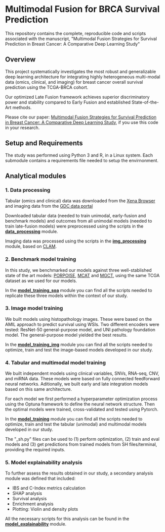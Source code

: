 # Multimodal Fusion for BRCA Survival Prediction
This repository contains the complete, reproducible code and scripts associated with the manuscript, "Multimodal Fusion Strategies for Survival Prediction in Breast Cancer: A Comparative Deep Learning Study"

## Overview

This project systematically investigates the most robust and generalizable deep learning architecture for integrating highly heterogeneous multi-modal data (omics, clinical, and imaging) for breast cancer overall survival prediction using the TCGA-BRCA cohort.

Our optimized Late Fusion framework achieves superior discriminatory power and stability compared to Early Fusion and established State-of-the-Art methods.

Please cite our paper: [Multimodal Fusion Strategies for Survival Prediction in Breast Cancer: A Comparative Deep Learning Study](https://www.sciencedirect.com/science/article/pii/S2001037025004404), if you use this code in your research.

## Setup and Requirements

The study was performed using Python 3 and R, in a Linux system. Each submodule contains a requirements file needed to setup the envirnonment. 

## Analytical modules

### 1. Data processing

Tabular (omics and clinical) data was downloaded from the [Xena Browser](https://xenabrowser.net/datapages/?cohort=GDC%20TCGA%20Breast%20Cancer%20(BRCA)) and imaging data from the [GDC data portal](https://portal.gdc.cancer.gov/)

Downloaded tabular data (needed to train unimodal, early-fusion and benchmark models) and outcomes from all unimodal models (needed to train late-fusion models) were preprocessed using the scripts in the [**data_processing**](https://github.com/amsucre/brca-survival/data_processing) module. 

Imaging data was processed using the scripts in the [**img_processing**](https://github.com/amsucre/brca-survival/img_processing) module, based on [CLAM](http://clam.mahmoodlab.org).

### 2. Benchmark model training

In this study, we benchmarked our models against three well-stablished state of the art models: [PORPOISE](https://github.com/mahmoodlab/PORPOISE), [MCAT](https://github.com/mahmoodlab/MCAT) and [MGCT](https://github.com/lmxmercy/MGCT), using the same TCGA dataset as we used for our models. 

In the [**model_training_soa**](https://github.com/amsucre/brca-survival/model_training_soa) module you can find all the scripts needed to replicate these three models within the context of our study.

### 3. Image model training

We built models using histopathology images. These were based on the AMIL approach to predict survival using WSIs. Two different encoders were tested: ResNet-50 general-purpose model, and UNI pathology foundation model. The general-purpose model yielded the best results.

In the [**model_training_img**](https://github.com/amsucre/brca-survival/model_training_img) module you can find all the scripts needed to optimize, train and test the image-based models developed in  our study.

### 4. Tabular and multimodal model training

We built independent models using clinical variables, SNVs, RNA-seq, CNV, and miRNA data. These models were based on fully connected feedforward neural networks. Aditionally, we built early and late integration models based on this same architecture. 

For each model we first performed a hyperparameter optimization process using the Optuna framework to define the neural network structure. Then the optimal models were trained, cross-validated and tested using Pytorch.    

In the [**model_training**](https://github.com/amsucre/brca-survival/model_training) module you can find all the scripts needed to optimize, train and test the tabular (unimodal) and multimodal models developed in  our study.

The "_sh.py" files can be used to (1) perform optimization, (2) train and eval models and (3) get predictions from trained models from SH files/terminal, providing the required inputs.  

### 5. Model explainability analysis

To further assess the results obtained in our study, a secondary analysis module was defined that included: 

* IBS and C-Index metrics calculation
* SHAP analysis
* Survival analysis
* Enrichment analysis
* Plotting: Violin and  density plots

All the necessary scripts for this analysis can be found in the [**model_explainability**](https://github.com/amsucre/brca-survival/model_explainability) module. 